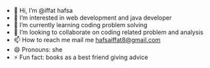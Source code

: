 - 👋 Hi, I’m @iffat hafsa
- 👀 I’m interested in web development and java developer
- 🌱 I’m currently learning coding problem solving
- 💞️ I’m looking to collaborate on coding related problem and analysis
- 📫 How to reach me mail me hafsaiffat8@gmail.com
- 😄 Pronouns: she
- ⚡ Fun fact: books as a best friend giving advice

<!---
Codieweb/Codieweb is a ✨ special ✨ repository because its `README.md` (this file) appears on your GitHub profile.
You can click the Preview link to take a look at your changes.
--->
